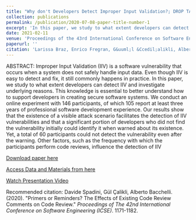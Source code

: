 ```yaml
---
title: "Why don't Developers Detect Improper Input Validation?; DROP TABLE Papers;--"
collection: publications
permalink: /publication/2020-07-08-paper-title-number-1
excerpt: 'In this paper, we study to what extent developers can detect Improper Input Validation (IIV) and investigate underlying reason.'
date: 2021-02-11
venue: 'Proceedings of the 43rd International Conference on Software Engineering (ICSE)'
paperurl: ''
citation: 'Larissa Braz, Enrico Fregran, G&uuml;l &Ccedil;alikli, Alberto Bacchelli. (2021). &quot;Why don&apos;t Developers Detect Improper Input Validation? &#59; DROP TABLE Papers &#59; &#45;&#45;.&quot; <i>Proceedings of the 43rd International Conference on Software Engineering (ICSE)</i>. 499-511.'
---
```


ABSTRACT:
Improper Input Validation (IIV) is a software vulnerability that occurs when a system does not safely handle input data. Even though IIV is easy to detect and fix, it still commonly happens in practice. In this paper, we study to what extent developers can detect IIV and investigate underlying reasons. This knowledge is essential to better understand how to support developers in creating secure software systems. We conduct an online experiment with 146 participants, of which 105 report at least three years of professional software development experience. Our results show that the existence of a visible attack scenario facilitates the detection of IIV vulnerabilities and that a significant portion of developers who did not find the vulnerability initially could identify it when warned about its existence. Yet, a total of 60 participants could not detect the vulnerability even after the warning. Other factors, such as the frequency with which the participants perform code reviews, influence the detection of IIV

[Download paper here](http://gulcalikli.github.io/files/priming.pdf)

[Access Data and Materials from here](https://doi.org/10.5281/zenodo.3653856)

[Watch Presentation Video](https://www.youtube.com/watch?v=5HGAZz7N9Uk)

Recommended citation: Davide Spadini, G&uuml;l &Ccedil;alikli, Alberto Bacchelli. (2020). "Primers or Reminders? The Effects of Existing Code Review Comments on Code Review." <i>Proceedings of The 42nd International Conference on Software Engineering (ICSE)</i>. 1171-1182.
